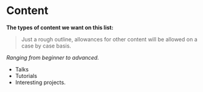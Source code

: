 # Content

**The types of content we want on this list:**

>Just a rough outline, allowances for other content will be allowed on a case by case basis.

_Ranging from beginner to advanced._

- Talks
- Tutorials
- Interesting projects.

